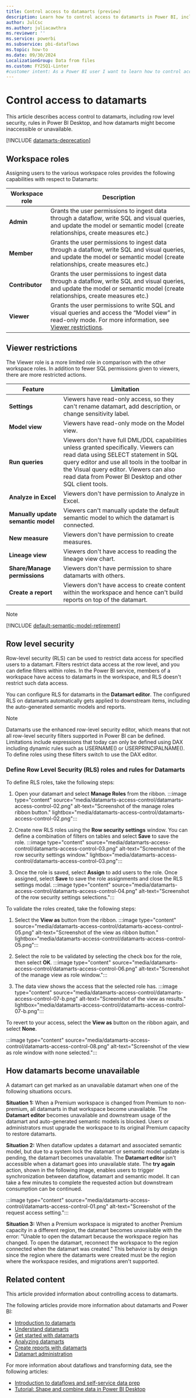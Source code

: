 ```yaml
---
title: Control access to datamarts (preview)
description: Learn how to control access to datamarts in Power BI, including setting workspace roles, viewer restrictions, and configuring row-level security.
author: JulCsc
ms.author: juliacawthra
ms.reviewer: ''
ms.service: powerbi
ms.subservice: pbi-dataflows
ms.topic: how-to
ms.date: 09/30/2024
LocalizationGroup: Data from files
ms.custom: FY25Q1-Linter
#customer intent: As a Power BI user I want to learn how to control access to datamarts.
---
```


# Control access to datamarts

This article describes access control to datamarts, including row level security, rules in Power BI Desktop, and how datamarts might become inaccessible or unavailable.

[!INCLUDE [datamarts-deprecation](../../includes/datamarts-deprecation.md)]

## Workspace roles

Assigning users to the various workspace roles provides the following capabilities with respect to Datamarts:

| Workspace role   |  Description |
|---|---|
|**Admin**|Grants the user permissions to ingest data through a dataflow, write SQL and visual queries, and update the model or semantic model (create relationships, create measures etc.)|
|**Member**|Grants the user permissions to ingest data through a dataflow,  write SQL and visual queries, and  update the model or semantic model (create relationships, create measures etc.)|
|**Contributor**|Grants the user permissions to ingest data through a dataflow, write SQL and visual queries, and update the model or semantic model (create relationships, create measures etc.) |
|**Viewer**|Grants the user permissions to write SQL and visual queries and access the “Model view” in read-only mode. For more information, see [Viewer restrictions](#viewer-restrictions).|

## Viewer restrictions

The Viewer role is a more limited role in comparison with the other workspace roles.  In addition to fewer SQL permissions given to viewers, there are more restricted actions.

| Feature | Limitation |
|---|---|
|**Settings**|Viewers have read-only access, so they can't rename datamart, add description, or change sensitivity label.|
|**Model view**|Viewers have read-only mode on the Model view.|
|**Run queries**|Viewers don't have full DML/DDL capabilities unless granted specifically. Viewers can read data using SELECT statement in SQL query editor and use all tools in the toolbar in the Visual query editor. Viewers can also read data from Power BI Desktop and other SQL client tools.|
|**Analyze in Excel**|Viewers don't have permission to Analyze in Excel.|
|**Manually update semantic model**|Viewers can't manually update the default semantic model to which the datamart is connected.|
|**New measure**|Viewers don't have permission to create measures.|
|**Lineage view**|Viewers don't have access to reading the lineage view chart.|
|**Share/Manage permissions**|Viewers don't have permission to share datamarts with others.|
|**Create a report**|Viewers don't have access to create content within the workspace and hence can't build reports on top of the datamart.|

> [!NOTE]
> [!INCLUDE [default-semantic-model-retirement](~/../fabric-repo/docs/includes/default-semantic-model-retirement.md)]

## Row level security

Row-level security (RLS) can be used to restrict data access for specified users to a datamart. Filters restrict data access at the row level, and you can define filters within roles. In the Power BI service, members of a workspace have access to datamarts in the workspace, and RLS doesn't restrict such data access.

You can configure RLS for datamarts in the **Datamart editor**. The configured RLS on datamarts automatically gets applied to downstream items, including the auto-generated semantic models and reports.

> [!NOTE]
> Datamarts use the enhanced row-level security editor, which means that not all row-level security filters supported in Power BI can be defined. Limitations include expressions that today can only be defined using DAX including dynamic rules such as USERNAME() or USERPRINCIPALNAME(). To define roles using these filters switch to use the DAX editor.

### Define Row Level Security (RLS) roles and rules for Datamarts

To define RLS roles, take the following steps:

1. Open your datamart and select **Manage Roles** from the ribbon.
    :::image type="content" source="media/datamarts-access-control/datamarts-access-control-02.png" alt-text="Screenshot of the manage roles ribbon button." lightbox="media/datamarts-access-control/datamarts-access-control-02.png":::

2. Create new RLS roles using the **Row security settings** window. You can define a combination of filters on tables and select **Save** to save the role.
    :::image type="content" source="media/datamarts-access-control/datamarts-access-control-03.png" alt-text="Screenshot of the row security settings window." lightbox="media/datamarts-access-control/datamarts-access-control-03.png":::

3. Once the role is saved, select **Assign** to add users to the role. Once assigned, select **Save** to save the role assignments and close the RLS settings modal.
    :::image type="content" source="media/datamarts-access-control/datamarts-access-control-04.png" alt-text="Screenshot of the row security settings selections.":::

To validate the roles created, take the following steps:

1. Select the **View as** button from the ribbon.
    :::image type="content" source="media/datamarts-access-control/datamarts-access-control-05.png" alt-text="Screenshot of the view as ribbon button." lightbox="media/datamarts-access-control/datamarts-access-control-05.png":::

2. Select the role to be validated by selecting the check box for the role, then select **OK**.
    :::image type="content" source="media/datamarts-access-control/datamarts-access-control-06.png" alt-text="Screenshot of the manage view as role window.":::

3. The data view shows the access that the selected role has.
    :::image type="content" source="media/datamarts-access-control/datamarts-access-control-07-b.png" alt-text="Screenshot of the view as results." lightbox="media/datamarts-access-control/datamarts-access-control-07-b.png":::

To revert to your access, select the **View as** button on the ribbon again, and select **None**.

:::image type="content" source="media/datamarts-access-control/datamarts-access-control-08.png" alt-text="Screenshot of the view as role window with none selected.":::

## How datamarts become unavailable

A datamart can get marked as an unavailable datamart when one of the following situations occurs.

**Situation 1:** When a Premium workspace is changed from Premium to non-premium, all datamarts in that workspace become unavailable. The **Datamart editor** becomes unavailable and downstream usage of the datamart and auto-generated semantic models is blocked. Users or administrators must upgrade the workspace to its original Premium capacity to restore datamarts.

**Situation 2:** When dataflow updates a datamart and associated semantic model, but due to a system lock the datamart or semantic model update is pending, the datamart becomes unavailable. The **Datamart editor** isn't accessible when a datamart goes into unavailable state. The **try again** action, shown in the following image, enables users to trigger synchronization between dataflow, datamart and semantic model. It can take a few minutes to complete the requested action but downstream consumption can be continued.

:::image type="content" source="media/datamarts-access-control/datamarts-access-control-01.png" alt-text="Screenshot of the request access setting.":::

**Situation 3:** When a Premium workspace is migrated to another Premium capacity in a different region, the datamart becomes unavailable with the error: "Unable to open the datamart because the workspace region has changed. To open the datamart, reconnect the workspace to the region connected when the datamart was created." This behavior is by design since the region where the datamarts were created must be the region where the workspace resides, and migrations aren't supported.

## Related content

This article provided information about controlling access to datamarts.

The following articles provide more information about datamarts and Power BI:

* [Introduction to datamarts](datamarts-overview.md)
* [Understand datamarts](datamarts-understand.md)
* [Get started with datamarts](datamarts-get-started.md)
* [Analyzing datamarts](datamarts-analyze.md)
* [Create reports with datamarts](datamarts-create-reports.md)
* [Datamart administration](datamarts-administration.md)

For more information about dataflows and transforming data, see the following articles:

* [Introduction to dataflows and self-service data prep](../dataflows/dataflows-introduction-self-service.md)
* [Tutorial: Shape and combine data in Power BI Desktop](../../connect-data/desktop-shape-and-combine-data.md)
